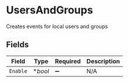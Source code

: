 # UsersAndGroups

Creates events for local users and groups


## Fields

| Field              | Type               | Required           | Description        |
| ------------------ | ------------------ | ------------------ | ------------------ |
| `Enable`           | **bool*            | :heavy_minus_sign: | N/A                |